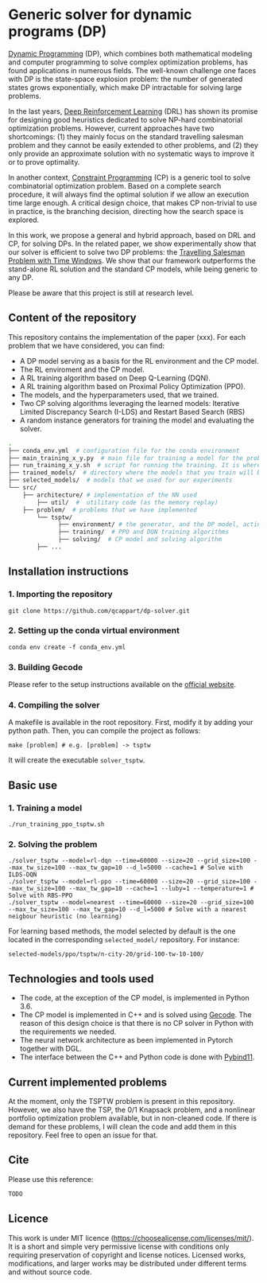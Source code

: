 # Generic solver for dynamic programs (DP)

[Dynamic Programming](https://en.wikipedia.org/wiki/Dynamic_programming) (DP), which combines both mathematical modeling and computer programming to solve complex optimization problems, has found applications in numerous fields. The well-known challenge one faces with DP is the state-space explosion problem: the number of generated states grows exponentially, which make DP intractable for solving large problems.

In the last years, [Deep Reinforcement Learning](https://arxiv.org/abs/1811.12560) (DRL) has shown its promise for designing good heuristics dedicated to solve 
NP-hard combinatorial optimization problems. However, current approaches have two shortcomings: 
(1) they mainly focus on the standard travelling salesman problem and they cannot be easily extended to other problems, and (2) they only provide an approximate solution with no systematic ways to improve it or to prove optimality.

In another context, [Constraint Programming](https://en.wikipedia.org/wiki/Constraint_programming) (CP) is a generic tool to solve combinatorial optimization problem.
Based on a complete search procedure, it will always find the optimal solution if we allow an execution time large enough. A critical design choice, that makes CP non-trivial to use in practice, is the branching decision, directing how the search space is explored.

In this work, we propose a general and hybrid approach, based on DRL and CP, for solving DPs. In the related paper, we show experimentally show that our solver is efficient to solve two DP problems: the [Travelling Salesman Problem with Time Windows](https://acrogenesis.com/or-tools/documentation/user_manual/manual/tsp/tsptw.html). We show that our framework outperforms the stand-alone RL solution and the standard CP models, while being generic to any DP.

Please be aware that this project is still at research level.

## Content of the repository

This repository contains the implementation of the paper (xxx). For each problem that we have considered, you can find:

* A DP model serving as a basis for the RL environment and the CP model.
*  The RL enviroment and the CP model. 
*  A RL training algorithm based on Deep Q-Learning (DQN).
*  A RL training algorithm based on Proximal Policy Optimization (PPO).
*  The models, and the hyperparameters used, that we trained.
*  Two CP solving algorithms leveraging the learned models: Iterative Limited Discrepancy Search (I-LDS) and Restart Based Search (RBS)
*  A random instance generators for training the model and evaluating the solver.

```bash
.
├── conda_env.yml  # configuration file for the conda environment
├── main_training_x_y.py  # main file for training a model for the problem y using algorithm x
├── run_training_x_y.sh  # script for running the training. It is where you have to enter the parameters 
├── trained_models/  # directory where the models that you train will be saved
├── selected_models/  # models that we used for our experiments
└── src/ 
	├── architecture/ # implementation of the NN used
        ├── util/  #  utilitary code (as the memory replay)
	├── problem/  # problems that we have implemented
		└── tsptw/ 
		      ├── environment/ # the generator, and the DP model, acting also as the RL environment
		      ├── training/  # PPO and DQN training algorithms
		      ├── solving/  # CP model and solving algorithm
		├── ...      
```
## Installation instructions

### 1. Importing the repository

```shell
git clone https://github.com/qcappart/dp-solver.git
```
### 2. Setting up the conda virtual environment

```shell
conda env create -f conda_env.yml 
```
### 3. Building Gecode

Please refer to the setup instructions available on the [official website](https://www.gecode.org/).

### 4. Compiling the solver

A makefile is available in the root repository. First, modify it by adding your python path. Then, you can compile the project as follows:

```shell
make [problem] # e.g. [problem] -> tsptw
```
It will create the executable ```solver_tsptw```.

## Basic use

### 1. Training a model

```shell
./run_training_ppo_tsptw.sh
```
### 2. Solving the problem

```shell
./solver_tsptw --model=rl-dqn --time=60000 --size=20 --grid_size=100 --max_tw_size=100 --max_tw_gap=10 --d_l=5000 --cache=1 # Solve with ILDS-DQN
./solver_tsptw --model=rl-ppo --time=60000 --size=20 --grid_size=100 --max_tw_size=100 --max_tw_gap=10 --cache=1 --luby=1 --temperature=1 # Solve with RBS-PPO
./solver_tsptw --model=nearest --time=60000 --size=20 --grid_size=100 --max_tw_size=100 --max_tw_gap=10 --d_l=5000 # Solve with a nearest neigbour heuristic (no learning)
```
For learning based methods, the model selected by default is the one located in the corresponding ```selected_model/``` repository. For instance:

```shell
selected-models/ppo/tsptw/n-city-20/grid-100-tw-10-100/ 
```
## Technologies and tools used

* The code, at the exception of the CP model, is implemented in Python 3.6.
* The CP model is implemented in C++ and is solved using [Gecode](https://www.gecode.org/). The reason of this design choice is that there is no CP solver in Python with the requirements we needed. 
* The neural network architecture as been implemented in Pytorch together with DGL. 
* The interface between the C++ and Python code is done with [Pybind11](https://github.com/pybind).

## Current implemented problems

At the moment, only the TSPTW problem is present in this repository. However, we also have the TSP, the 0/1 Knapsack problem, and a nonlinear portfolio optimization problem available, but in non-cleaned code. If there is demand for these problems, I will clean the code and add them in this repository. Feel free to open an issue for that.

## Cite

Please use this reference:

```latex
TODO
```

## Licence

This work is under MIT licence (https://choosealicense.com/licenses/mit/). It is a short and simple very permissive license with conditions only requiring preservation of copyright and license notices. Licensed works, modifications, and larger works may be distributed under different terms and without source code. 
